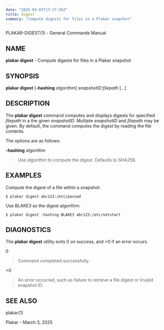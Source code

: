 ```yaml
---
date: "2025-03-03T17:17:26Z"
title: digest
summary: "Compute digests for files in a Plakar snapshot"
---
```

PLAKAR-DIGEST(1) - General Commands Manual

## NAME

**plakar digest** - Compute digests for files in a Plakar snapshot

## SYNOPSIS

**plakar digest**
\[**-hashing**&nbsp;*algorithm*]
*snapshotID*:*filepath*&nbsp;\[...]

## DESCRIPTION

The
**plakar digest**
command computes and displays digests for specified
*filepath*
in a the given
*snapshotID*.
Multiple
*snapshotID*
and
*filepath*
may be given.
By default, the command computes the digest by reading the file
contents.

The options are as follows:

**-hashing** *algorithm*

> Use
> *algorithm*
> to compute the digest.
> Defaults to SHA256.

## EXAMPLES

Compute the digest of a file within a snapshot:

	$ plakar digest abc123:/etc/passwd

Use BLAKE3 as the digest algorithm:

	$ plakar digest -hashing BLAKE3 abc123:/etc/netstart

## DIAGNOSTICS

The **plakar digest** utility exits&#160;0 on success, and&#160;&gt;0 if an error occurs.

0

> Command completed successfully.

&gt;0

> An error occurred, such as failure to retrieve a file digest or
> invalid snapshot ID.

## SEE ALSO

plakar(1)

Plakar - March 3, 2025
